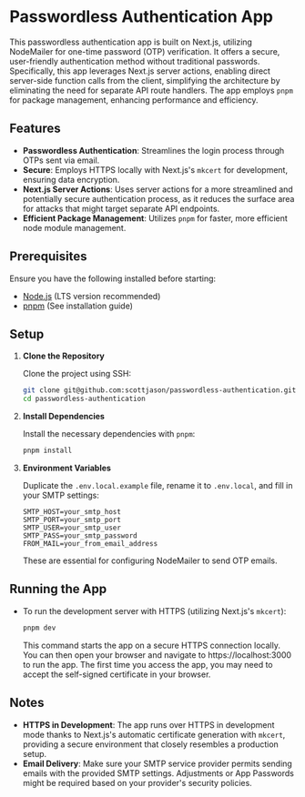 # Passwordless Authentication App

This passwordless authentication app is built on Next.js, utilizing NodeMailer for one-time password (OTP) verification. It offers a secure, user-friendly authentication method without traditional passwords. Specifically, this app leverages Next.js server actions, enabling direct server-side function calls from the client, simplifying the architecture by eliminating the need for separate API route handlers. The app employs `pnpm` for package management, enhancing performance and efficiency.

## Features

- **Passwordless Authentication**: Streamlines the login process through OTPs sent via email.
- **Secure**: Employs HTTPS locally with Next.js's `mkcert` for development, ensuring data encryption.
- **Next.js Server Actions**: Uses server actions for a more streamlined and potentially secure authentication process, as it reduces the surface area for attacks that might target separate API endpoints.
- **Efficient Package Management**: Utilizes `pnpm` for faster, more efficient node module management.

## Prerequisites

Ensure you have the following installed before starting:

- [Node.js](https://nodejs.org/en/) (LTS version recommended)
- [pnpm](https://pnpm.io/installation) (See installation guide)

## Setup

1. **Clone the Repository**

   Clone the project using SSH:

   ```bash
   git clone git@github.com:scottjason/passwordless-authentication.git
   cd passwordless-authentication
   ```

2. **Install Dependencies**

   Install the necessary dependencies with `pnpm`:

   ```bash
   pnpm install
   ```

3. **Environment Variables**

   Duplicate the `.env.local.example` file, rename it to `.env.local`, and fill in your SMTP settings:

   ```plaintext
   SMTP_HOST=your_smtp_host
   SMTP_PORT=your_smtp_port
   SMTP_USER=your_smtp_user
   SMTP_PASS=your_smtp_password
   FROM_MAIL=your_from_email_address
   ```

   These are essential for configuring NodeMailer to send OTP emails.

## Running the App

- To run the development server with HTTPS (utilizing Next.js's `mkcert`):

  ```bash
  pnpm dev
  ```

  This command starts the app on a secure HTTPS connection locally. You can then open your browser and navigate to https://localhost:3000 to run the app. The first time you access the app, you may need to accept the self-signed certificate in your browser.

## Notes

- **HTTPS in Development**: The app runs over HTTPS in development mode thanks to Next.js's automatic certificate generation with `mkcert`, providing a secure environment that closely resembles a production setup.
- **Email Delivery**: Make sure your SMTP service provider permits sending emails with the provided SMTP settings. Adjustments or App Passwords might be required based on your provider's security policies.
